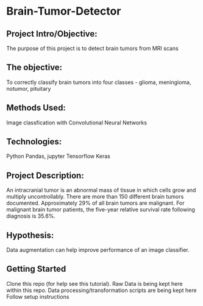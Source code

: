 # Brain-Tumor-Detector

## Project Intro/Objective:

The purpose of this project is to detect brain tumors from MRI scans


## The objective:

To correctly classify brain tumors into four classes - glioma, meningioma, notumor, pituitary


## Methods Used:

Image classfication with Convolutional Neural Networks


## Technologies:

Python
Pandas, jupyter
Tensorflow
Keras


## Project Description:

An intracranial tumor is an abnormal mass of tissue in which cells grow and multiply uncontrollably. There are more than 150 different brain tumors documented. Approximately 29% of all brain tumors are malignant. For malignant brain tumor patients, the five-year relative survival rate following diagnosis is 35.6%.


## Hypothesis:

Data augmentation can help improve performance of an image classifier.


## Getting Started

Clone this repo (for help see this tutorial).
Raw Data is being kept here within this repo.
Data processing/transformation scripts are being kept here
Follow setup instructions
